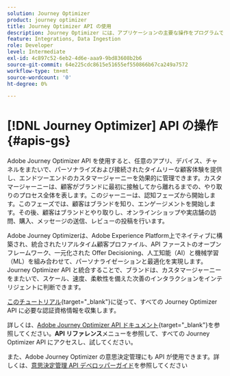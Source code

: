 ```yaml
---
solution: Journey Optimizer
product: journey optimizer
title: Journey Optimizer API の使用
description: Journey Optimizer には、アプリケーションの主要な操作をプログラムで実行できる RESTful API が用意されています。アクセス方法と使用方法について説明します。
feature: Integrations, Data Ingestion
role: Developer
level: Intermediate
exl-id: 4c897c52-6eb2-4d6e-aaa9-9bd83608b2b6
source-git-commit: 64e225cdc8615e51655ef550866b67ca249a7572
workflow-type: tm+mt
source-wordcount: '0'
ht-degree: 0%

---
```


# [!DNL Journey Optimizer] API の操作 {#apis-gs}

Adobe Journey Optimizer API を使用すると、任意のアプリ、デバイス、チャネルをまたいで、パーソナライズおよび接続されたタイムリーな顧客体験を提供し、エンドツーエンドのカスタマージャーニーを効果的に管理できます。カスタマージャーニーは、顧客がブランドに最初に接触してから離れるまでの、やり取りのプロセス全体を表します。このジャーニーは、認知フェーズから開始します。このフェーズでは、顧客はブランドを知り、エンゲージメントを開始します。その後、顧客はブランドとやり取りし、オンラインショップや実店舗の訪問、購入、メッセージの送信、レビューの投稿を行います。

Adobe Journey Optimizerは、Adobe Experience Platform上でネイティブに構築され、統合されたリアルタイム顧客プロファイル、API ファーストのオープンフレームワーク、一元化された Offer Decisioning、人工知能（AI）と機械学習（ML）を組み合わせて、パーソナライゼーションと最適化を実現します。 Journey Optimizer API と統合することで、ブランドは、カスタマージャーニーをまたいで、スケール、速度、柔軟性を備えた次善のインタラクションをインテリジェントに判断できます。

[このチュートリアル](https://developer.adobe.com/journey-optimizer-apis/references/authentication/){target="_blank"}に従って、すべての Journey Optimizer API に必要な認証資格情報を収集します。

詳しくは、[Adobe Journey Optimizer API ドキュメント](https://developer.adobe.com/journey-optimizer-apis/){target="_blank"}を参照してください。**API リファレンス**&#x200B;メニューを参照して、すべての Journey Optimizer API にアクセスし、試してください。

また、Adobe Journey Optimizer の意思決定管理にも API が使用できます。詳しくは、[意思決定管理 API デベロッパーガイド](../offers/api-reference/getting-started.md)を参照してください
